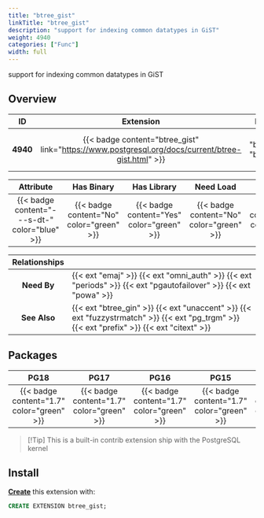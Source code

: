 ```yaml
---
title: "btree_gist"
linkTitle: "btree_gist"
description: "support for indexing common datatypes in GiST"
weight: 4940
categories: ["Func"]
width: full
---
```


support for indexing common datatypes in GiST

## Overview

|    ID    | Extension |  Package   | Version |        Category        |           License            |       Language       |
|:--------:|:---------:|:----------:|:-------:|:----------------------:|:----------------------------:|:--------------------:|
| **4940** | {{< badge content="btree_gist" link="https://www.postgresql.org/docs/current/btree-gist.html" >}} | {{< ext "btree_gist" "btree_gist" >}} | `1.7` | {{< category "FUNC" >}} | {{< license "PostgreSQL" >}} | {{< language "C" >}} |


|  Attribute | Has Binary | Has Library | Need Load | Has DDL | Relocatable | Trusted |
|:----------:|:----------:|:-----------:|:---------:|:-------:|:-----------:|:-------:|
| {{< badge content="---s-dt-" color="blue" >}} | {{< badge content="No" color="green" >}} | {{< badge content="Yes" color="green" >}} | {{< badge content="No" color="green" >}} | {{< badge content="Yes" color="green" >}} | {{< badge content="no" color="red" >}} | {{< badge content="yes" color="green" >}} |


| **Relationships** |   |
|:-----------------:|:----|
|    **Need By**    | {{< ext "emaj" >}} {{< ext "omni_auth" >}} {{< ext "periods" >}} {{< ext "pgautofailover" >}} {{< ext "powa" >}} |
|   **See Also**    | {{< ext "btree_gin" >}} {{< ext "unaccent" >}} {{< ext "fuzzystrmatch" >}} {{< ext "pg_trgm" >}} {{< ext "prefix" >}} {{< ext "citext" >}} |


## Packages

| **PG18** | **PG17** | **PG16** | **PG15** | **PG14** |
|:--------:|:--------:|:--------:|:--------:|:--------:|
| {{< badge content="1.7" color="green" >}} | {{< badge content="1.7" color="green" >}} | {{< badge content="1.7" color="green" >}} | {{< badge content="1.7" color="green" >}} | {{< badge content="1.7" color="green" >}} |

> [!Tip] This is a built-in contrib extension ship with the PostgreSQL kernel


## Install

[**Create**](https://ext.pgsty.com/usage/create) this extension with:

```sql
CREATE EXTENSION btree_gist;
```
